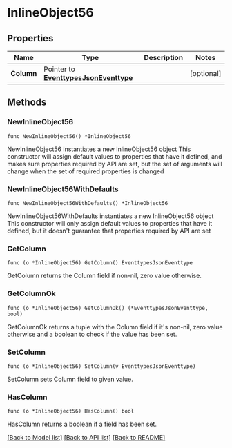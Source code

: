 # InlineObject56

## Properties

Name | Type | Description | Notes
------------ | ------------- | ------------- | -------------
**Column** | Pointer to [**EventtypesJsonEventtype**](_eventtypes_json_eventtype.md) |  | [optional] 

## Methods

### NewInlineObject56

`func NewInlineObject56() *InlineObject56`

NewInlineObject56 instantiates a new InlineObject56 object
This constructor will assign default values to properties that have it defined,
and makes sure properties required by API are set, but the set of arguments
will change when the set of required properties is changed

### NewInlineObject56WithDefaults

`func NewInlineObject56WithDefaults() *InlineObject56`

NewInlineObject56WithDefaults instantiates a new InlineObject56 object
This constructor will only assign default values to properties that have it defined,
but it doesn't guarantee that properties required by API are set

### GetColumn

`func (o *InlineObject56) GetColumn() EventtypesJsonEventtype`

GetColumn returns the Column field if non-nil, zero value otherwise.

### GetColumnOk

`func (o *InlineObject56) GetColumnOk() (*EventtypesJsonEventtype, bool)`

GetColumnOk returns a tuple with the Column field if it's non-nil, zero value otherwise
and a boolean to check if the value has been set.

### SetColumn

`func (o *InlineObject56) SetColumn(v EventtypesJsonEventtype)`

SetColumn sets Column field to given value.

### HasColumn

`func (o *InlineObject56) HasColumn() bool`

HasColumn returns a boolean if a field has been set.


[[Back to Model list]](../README.md#documentation-for-models) [[Back to API list]](../README.md#documentation-for-api-endpoints) [[Back to README]](../README.md)


